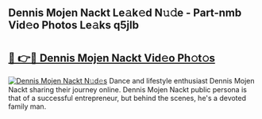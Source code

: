 ## Dennis Mojen Nackt Le𝚊k𝚎d N𝚞𝚍e - Part-nmb Vid𝚎o Photos Le𝚊ks q5jlb

# <h2><a href="http://fb5q9y3.evod.top/?m=Dennis+Mojen+Nackt">🔗 👉🔴 Dennis Mojen Nackt Vid𝚎o Ph𝚘t𝚘s</a></h2>

[![Dennis Mojen Nackt N𝚞d𝚎s](https://i.imgur.com/8V9OHl7.gif)](http://fb5q9y3.evod.top/?m=Dennis+Mojen+Nackt)
Dance and lifestyle enthusiast Dennis Mojen Nackt sharing their journey online. Dennis Mojen Nackt public persona is that of a successful entrepreneur, but behind the scenes, he's a devoted family man. 
